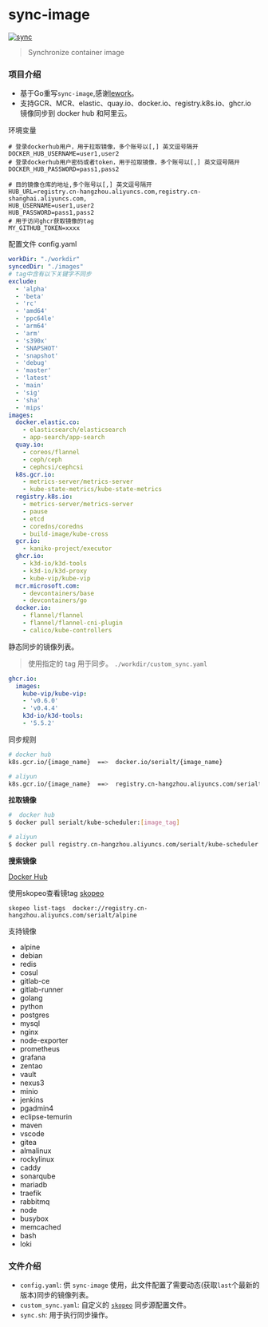 # sync-image
[![sync](https://github.com/serialt/sync-image/actions/workflows/sync.yml/badge.svg?branch=main)](https://github.com/serialt/sync-image/actions/workflows/sync.yml)


> Synchronize container image

### 项目介绍

* 基于Go重写`sync-image`,感谢[lework](https://github.com/lework/sync_image)。
* 支持GCR、MCR、elastic、quay.io、docker.io、registry.k8s.io、ghcr.io 镜像同步到 docker hub 和阿里云。


环境变量
```shell
# 登录dockerhub用户，用于拉取镜像，多个账号以[,] 英文逗号隔开
DOCKER_HUB_USERNAME=user1,user2
# 登录dockerhub用户密码或者token，用于拉取镜像，多个账号以[,] 英文逗号隔开
DOCKER_HUB_PASSWORD=pass1,pass2

# 目的镜像仓库的地址,多个账号以[,] 英文逗号隔开
HUB_URL=registry.cn-hangzhou.aliyuncs.com,registry.cn-shanghai.aliyuncs.com,
HUB_USERNAME=user1,user2
HUB_PASSWORD=pass1,pass2
# 用于访问ghcr获取镜像的tag
MY_GITHUB_TOKEN=xxxx
```

配置文件
config.yaml

```yaml
workDir: "./workdir"
syncedDir: "./images"
# tag中含有以下关键字不同步
exclude:
  - 'alpha'
  - 'beta' 
  - 'rc' 
  - 'amd64'
  - 'ppc64le' 
  - 'arm64' 
  - 'arm' 
  - 's390x'   
  - 'SNAPSHOT' 
  - 'snapshot'
  - 'debug' 
  - 'master' 
  - 'latest' 
  - 'main'
  - 'sig'
  - 'sha'
  - 'mips'
images:
  docker.elastic.co:
    - elasticsearch/elasticsearch
    - app-search/app-search
  quay.io:
    - coreos/flannel
    - ceph/ceph
    - cephcsi/cephcsi
  k8s.gcr.io:
    - metrics-server/metrics-server
    - kube-state-metrics/kube-state-metrics
  registry.k8s.io:
    - metrics-server/metrics-server
    - pause
    - etcd
    - coredns/coredns
    - build-image/kube-cross
  gcr.io:
    - kaniko-project/executor
  ghcr.io:
    - k3d-io/k3d-tools
    - k3d-io/k3d-proxy
    - kube-vip/kube-vip
  mcr.microsoft.com:
    - devcontainers/base
    - devcontainers/go
  docker.io:
    - flannel/flannel
    - flannel/flannel-cni-plugin
    - calico/kube-controllers

```


静态同步的镜像列表。
> 使用指定的 tag 用于同步。
`./workdir/custom_sync.yaml`
```yaml
ghcr.io:
  images:
    kube-vip/kube-vip:
    - 'v0.6.0'
    - 'v0.4.4'
    k3d-io/k3d-tools:
    - '5.5.2'
```

同步规则

```bash
# docker hub
k8s.gcr.io/{image_name}  ==>  docker.io/serialt/{image_name}

# aliyun
k8s.gcr.io/{image_name}  ==>  registry.cn-hangzhou.aliyuncs.com/serialt/{image_name}
```

**拉取镜像**

```bash
#  docker hub
$ docker pull serialt/kube-scheduler:[image_tag]

# aliyun
$ docker pull registry.cn-hangzhou.aliyuncs.com/serialt/kube-scheduler:[image_tag]
```

**搜索镜像**

[Docker Hub](https://hub.docker.com/u/serialt)

使用skopeo查看镜tag
[skopeo](https://github.com/serialt/skopeo/releases)
```shell
skopeo list-tags  docker://registry.cn-hangzhou.aliyuncs.com/serialt/alpine
```
支持镜像
* alpine
* debian
* redis
* cosul
* gitlab-ce
* gitlab-runner
* golang
* python 
* postgres
* mysql
* nginx
* node-exporter
* prometheus
* grafana
* zentao
* vault
* nexus3
* minio
* jenkins 
* pgadmin4
* eclipse-temurin
* maven
* vscode
* gitea
* almalinux
* rockylinux
* caddy
* sonarqube
* mariadb
* traefik
* rabbitmq
* node
* busybox
* memcached
* bash
* loki



### 文件介绍

- `config.yaml`: 供 `sync-image` 使用，此文件配置了需要动态(获取`last`个最新的版本)同步的镜像列表。
- `custom_sync.yaml`: 自定义的 [`skopeo`](https://github.com/containers/skopeo) 同步源配置文件。
- `sync.sh`: 用于执行同步操作。



